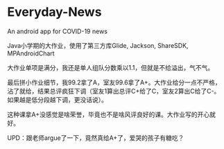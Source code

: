 # Everyday-News
An android app for COVID-19 news

Java小学期的大作业，使用了第三方库Glide, Jackson, ShareSDK, MPAndroidChart

大作业单项是满分，我还是单人组队分数乘以1.1，但就是不给溢出，气不气。

最后拼小作业细节，我99.2拿了A，室友99.6拿了A+。大作业给分一点不严格，沾了就给，结果总评疯狂下调（室友1算出总评C+给了C，室友2算出C给了C-。如果越是低分段越下调，更没话说）。

这种课拿A+没感觉是啥荣誉，毕竟也不是啥风评良好的课。大作业写的开心就好。

UPD：跟老师argue了一下，竟然真给A+了，爱哭的孩子有糖吃？
